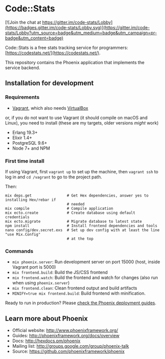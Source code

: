 # Code::Stats

[![Join the chat at https://gitter.im/code-stats/Lobby](https://badges.gitter.im/code-stats/Lobby.svg)](https://gitter.im/code-stats/Lobby?utm_source=badge&utm_medium=badge&utm_campaign=pr-badge&utm_content=badge)

Code::Stats is a free stats tracking service for programmers: [https://codestats.net/](https://codestats.net/).

This repository contains the Phoenix application that implements the service backend.

## Installation for development

### Requirements

* [Vagrant](https://www.vagrantup.com/), which also needs [VirtualBox](https://www.virtualbox.org/)

or, if you do not want to use Vagrant (it should compile on macOS and Linux), you need to
install (these are my targets, older versions _might_ work)

* Erlang 19.3+
* Elixir 1.4+
* PostgreSQL 9.6+
* Node 7+ and NPM

### First time install

If using Vagrant, first `vagrant up` to set up the machine, then `vagrant ssh` to log in and
`cd /vagrant` to go to the project path.

Then:

```
mix deps.get                # Get Hex dependencies, answer yes to installing Hex/rebar if
                            # needed
mix compile                 # Compile application
mix ecto.create             # Create database using default credentials
mix ecto.migrate            # Migrate database to latest state
npm install                 # Install frontend dependencies and tools
nano config/dev.secret.exs  # Set up dev config with at least the line "use Mix.Config"
                            # at the top
```

### Commands

* `mix phoenix.server`: Run development server on port 15000 (host, inside Vagrant port is 5000)
* `mix frontend.build`: Build the JS/CSS frontend
* `mix frontend.watch`: Build the frontend and watch for changes (also run when using `phoenix.server`)
* `mix frontend.clean`: Clean frontend output and build artifacts
* `MINIFY=true mix frontend.build`: Build frontend with minification.

Ready to run in production? Please [check the Phoenix deployment guides](http://www.phoenixframework.org/docs/deployment).

## Learn more about Phoenix

* Official website: http://www.phoenixframework.org/
* Guides: http://phoenixframework.org/docs/overview
* Docs: http://hexdocs.pm/phoenix
* Mailing list: http://groups.google.com/group/phoenix-talk
* Source: https://github.com/phoenixframework/phoenix
